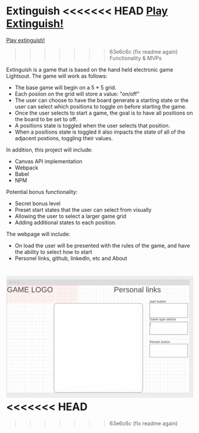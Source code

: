 
Extinguish
<<<<<<< HEAD
<a href="https://whilekofman.github.io/extinguish/">Play Extinguish!</a> 
=======
<a href="https://whilekofman.github.io/extinguish/">Play extinguish!</a>
>>>>>>> 63e6c6c (fix readme again)
Functionality & MVPs

Extinguish is a game that is based on the hand held electronic game Lightsout. The game will work as follows:

* The base game will begin on a 5 * 5 grid.
* Each posiion on the grid will store a value: "on/off" 
* The user can choose to have the board generate a starting state or the user can select which positions to toggle on before starting the game.
* Once the user selects to start a game, the goal is to have all positions on the board to be set to off. 
* A positions state is toggled when the user selects that position. 
* When a positions state is toggled it also impacts the state of all of the adjacent postions, toggling their values.



In addition, this project will include:
* Canvas API implementation 
* Webpack 
* Babel 
* NPM 

Potential bonus functionality:
* Secret bonus level
* Preset start states that the user can select from visually
* Allowing the user to select a larger game grid
* Adding additional states to each position.

The webpage will include:
* On load the user will be presented with the rules of the game, and have the ability to select how to start
* Personel links, github, linkedIn, etc and About

<img src="images/wireframe.png"
     alt="Wire frame"
 />
<<<<<<< HEAD
=======

>>>>>>> 63e6c6c (fix readme again)
